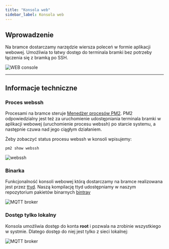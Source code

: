 ```yaml
---
title: "Konsola web"
sidebar_label: Konsola web
---
```


## Wprowadzenie


Na bramce dostarczamy narzędzie wiersza poleceń w formie aplikacji webowej. Umożliwia to łatwy dostęp do terminala bramki bez potrzeby łączenia się z bramką po SSH.



![WEB console](/img/en/bramka/web_console.png)



-----------------------------------------------------
## Informacje techniczne

### Proces webssh

Procesami na bramce steruje [Menedżer procesów PM2](http://pm2.keymetrics.io/).
PM2 odpowiedzialny jest też za uruchomienie udostępniania terminala bramki w aplikacji webowej (uruchomienie procesu webssh) po starcie systemu, a następnie czuwa nad jego ciągłym działaniem.

Żeby zobaczyć status procesu webssh w konsoli wpisujemy:

```
pm2 show webssh
```

![webssh](/img/en/bramka/pm2_webssh.png)


### Binarka

Funkcjonalność konsoli webowej którą dostarczamy na bramce realizowana jest przez [ttyd](https://github.com/tsl0922/ttyd).
Naszą kompilację ttyd udostępniamy w naszym repozytorium pakietów binarnych [bintray](https://bintray.com/sviete/ais/ttyd)

![MQTT broker](/img/en/bramka/ttyd_binary.png)

### Dostęp tylko lokalny

Konsola umożliwia dostęp do konta **root** i pozwala na zrobinie wszystkiego w systmie. Dlatego dostęp do niej jest tylko z sieci lokalnej:

![MQTT broker](/img/en/bramka/ttyd_local_only.png)
